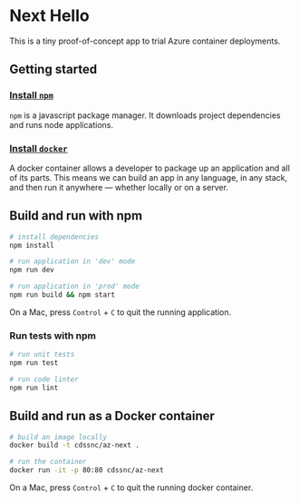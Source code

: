 # Next Hello

This is a tiny proof-of-concept app to trial Azure container deployments.

## Getting started

### [Install `npm`](https://www.npmjs.com/get-npm)

`npm` is a javascript package manager. It downloads project dependencies and runs node applications.

### [Install `docker`](https://docs.docker.com/install/)

A docker container allows a developer to package up an application and all of its parts. This means we can build an app in any language, in any stack, and then run it anywhere — whether locally or on a server.

## Build and run with npm

```bash
# install dependencies
npm install

# run application in 'dev' mode
npm run dev

# run application in 'prod' mode
npm run build && npm start
```

On a Mac, press `Control` + `C` to quit the running application.

### Run tests with npm

```bash
# run unit tests
npm run test

# run code linter
npm run lint
```

## Build and run as a Docker container

```bash
# build an image locally
docker build -t cdssnc/az-next .

# run the container
docker run -it -p 80:80 cdssnc/az-next
```

On a Mac, press `Control` + `C` to quit the running docker container.
